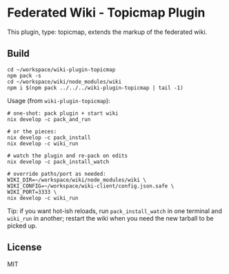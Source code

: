 # Federated Wiki - Topicmap Plugin

This plugin, type: topicmap, extends the markup of the federated wiki.

## Build

    cd ~/workspace/wiki-plugin-topicmap
    npm pack -s
    cd ~/workspace/wiki/node_modules/wiki
    npm i $(npm pack ../../../wiki-plugin-topicmap | tail -1)

Usage (from `wiki-plugin-topicmap`):

```
# one-shot: pack plugin + start wiki
nix develop -c pack_and_run

# or the pieces:
nix develop -c pack_install
nix develop -c wiki_run

# watch the plugin and re-pack on edits
nix develop -c pack_install_watch

# override paths/port as needed:
WIKI_DIR=~/workspace/wiki/node_modules/wiki \
WIKI_CONFIG=~/workspace/wiki-client/config.json.safe \
WIKI_PORT=3333 \
nix develop -c wiki_run
```

Tip: if you want hot-ish reloads, run `pack_install_watch` in one terminal and `wiki_run` in another; restart the wiki when you need the new tarball to be picked up.

## License

MIT